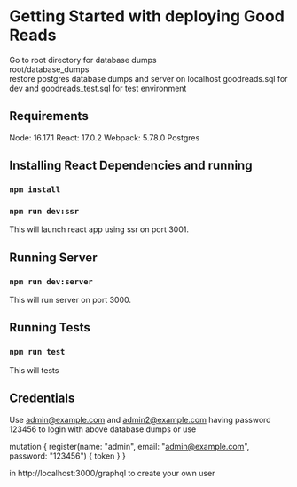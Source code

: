# Getting Started with deploying Good Reads

Go to root directory for database dumps\
root/database_dumps\
restore postgres database dumps and server on localhost
goodreads.sql for dev and goodreads_test.sql for test environment

## Requirements

Node: 16.17.1
React: 17.0.2
Webpack: 5.78.0
Postgres 

## Installing React Dependencies and running

### `npm install`

### `npm run dev:ssr`

This will launch react app using ssr on port 3001.

## Running Server
### `npm run dev:server`

This will run server on port 3000.

## Running Tests
### `npm run test`

This will tests


## Credentials

Use admin@example.com and admin2@example.com having password 123456 to login with above database dumps
or use 

mutation {
  register(name: "admin", email: "admin@example.com", password: "123456") {
    token
  }
}

in http://localhost:3000/graphql to create your own user